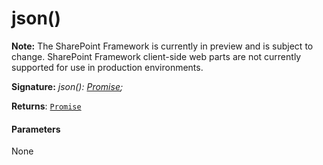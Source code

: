 # json()
**Note:** The SharePoint Framework is currently in preview and is subject to change. SharePoint Framework client-side web parts are not currently supported for use in production environments.





**Signature:** _json(): [Promise](../../web-apis/class/promise.md)<any>;_

**Returns**: [`Promise`](../../web-apis/class/promise.md)<any>





#### Parameters
None


